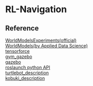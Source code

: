 # RL-Navigation



## Reference
[WorldModelsExperiments(official)](https://github.com/hardmaru/WorldModelsExperiments)  <br>
[WorldModels(by Applied Data Science)](https://github.com/AppliedDataSciencePartners/WorldModels) <br>
[tensorforce](https://github.com/tensorforce/tensorforce) <br>
[gym_gazebo](https://github.com/erlerobot/gym-gazebo/blob/master/gym_gazebo/envs/turtlebot/gazebo_circuit2c_turtlebot_camera_nn.py) <br>
[gazebo](http://wiki.ros.org/gazebo) <br>
[roslaunch python API](http://wiki.ros.org/roslaunch/API%20Usage) <br>
[turtlebot_description](https://github.com/turtlebot/turtlebot/tree/kinetic/turtlebot_description) <br>
[kobuki_description](https://github.com/yujinrobot/kobuki_description) <br>

